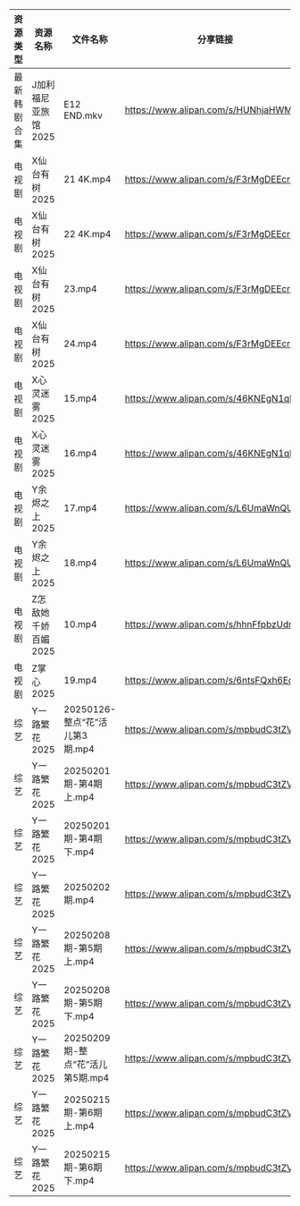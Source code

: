 | 资源类型   | 资源名称         | 文件名称                     | 分享链接                                 | 更新时间                |
| ------ | ------------ | ------------------------ | ------------------------------------ | ------------------- |
| 最新韩剧合集 | J加利福尼亚旅馆2025 | E12 END.mkv              | https://www.alipan.com/s/HUNhjaHWM5w | 2025-02-16 12:05:40 |
| 电视剧    | X仙台有树2025    | 21 4K.mp4                | https://www.alipan.com/s/F3rMgDEEcru | 2025-02-16 12:06:53 |
| 电视剧    | X仙台有树2025    | 22 4K.mp4                | https://www.alipan.com/s/F3rMgDEEcru | 2025-02-16 12:06:53 |
| 电视剧    | X仙台有树2025    | 23.mp4                   | https://www.alipan.com/s/F3rMgDEEcru | 2025-02-16 20:07:08 |
| 电视剧    | X仙台有树2025    | 24.mp4                   | https://www.alipan.com/s/F3rMgDEEcru | 2025-02-16 20:07:08 |
| 电视剧    | X心灵迷雾2025    | 15.mp4                   | https://www.alipan.com/s/46KNEgN1qBn | 2025-02-16 12:07:01 |
| 电视剧    | X心灵迷雾2025    | 16.mp4                   | https://www.alipan.com/s/46KNEgN1qBn | 2025-02-16 12:07:01 |
| 电视剧    | Y余烬之上2025    | 17.mp4                   | https://www.alipan.com/s/L6UmaWnQUcj | 2025-02-16 12:07:11 |
| 电视剧    | Y余烬之上2025    | 18.mp4                   | https://www.alipan.com/s/L6UmaWnQUcj | 2025-02-16 20:07:24 |
| 电视剧    | Z怎敌她千娇百媚2025 | 10.mp4                   | https://www.alipan.com/s/hhnFfpbzUdn | 2025-02-16 20:07:38 |
| 电视剧    | Z掌心2025      | 19.mp4                   | https://www.alipan.com/s/6ntsFQxh6Eo | 2025-02-16 13:07:29 |
| 综艺     | Y一路繁花2025    | 20250126-整点“花”活儿第3期.mp4  | https://www.alipan.com/s/mpbudC3tZVW | 2025-02-16 14:50:06 |
| 综艺     | Y一路繁花2025    | 20250201期-第4期上.mp4       | https://www.alipan.com/s/mpbudC3tZVW | 2025-02-16 14:50:06 |
| 综艺     | Y一路繁花2025    | 20250201期-第4期下.mp4       | https://www.alipan.com/s/mpbudC3tZVW | 2025-02-16 14:50:06 |
| 综艺     | Y一路繁花2025    | 20250202期.mp4            | https://www.alipan.com/s/mpbudC3tZVW | 2025-02-16 14:50:06 |
| 综艺     | Y一路繁花2025    | 20250208期-第5期上.mp4       | https://www.alipan.com/s/mpbudC3tZVW | 2025-02-16 14:50:06 |
| 综艺     | Y一路繁花2025    | 20250208期-第5期下.mp4       | https://www.alipan.com/s/mpbudC3tZVW | 2025-02-16 14:50:05 |
| 综艺     | Y一路繁花2025    | 20250209期-整点“花”活儿第5期.mp4 | https://www.alipan.com/s/mpbudC3tZVW | 2025-02-16 14:50:05 |
| 综艺     | Y一路繁花2025    | 20250215期-第6期上.mp4       | https://www.alipan.com/s/mpbudC3tZVW | 2025-02-16 14:50:05 |
| 综艺     | Y一路繁花2025    | 20250215期-第6期下.mp4       | https://www.alipan.com/s/mpbudC3tZVW | 2025-02-16 14:50:05 |
